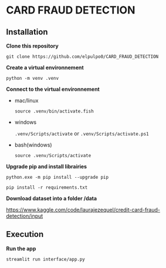 # CARD FRAUD DETECTION

## Installation

**Clone this repository**

`git clone https://github.com/elpulpo0/CARD_FRAUD_DETECTION`

**Create a virtual environnement**

`python -m venv .venv`

**Connect to the virtual environnement**

- mac/linux

    `source .venv/bin/activate.fish`

- windows

    `.venv/Scripts/activate` or `.venv/Scripts/activate.ps1`
    
- bash(windows)

    `source .venv/Scripts/activate`

**Upgrade pip and install librairies**

`python.exe -m pip install --upgrade pip`

`pip install -r requirements.txt`

**Download dataset into a folder /data**

https://www.kaggle.com/code/laurajezequel/credit-card-fraud-detection/input

## Execution

**Run the app**

`streamlit run interface/app.py`
